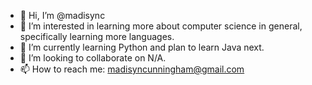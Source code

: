- 👋 Hi, I’m @madisync
- 👀 I’m interested in learning more about computer science in general, specifically learning more languages.
- 🌱 I’m currently learning Python and plan to learn Java next.
- 💞️ I’m looking to collaborate on N/A.
- 📫 How to reach me: madisyncunningham@gmail.com

<!---
madisync/madisync is a ✨ special ✨ repository because its `README.md` (this file) appears on your GitHub profile.
You can click the Preview link to take a look at your changes.
--->
